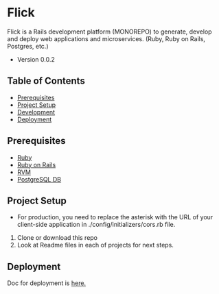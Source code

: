 # Flick

Flick is a Rails development platform (MONOREPO) to generate, develop and deploy web applications and microservices. (Ruby, Ruby on Rails, Postgres, etc.)

- Version 0.0.2

## Table of Contents

- [Prerequisites](#prerequisites)
- [Project Setup](#project-setup)
- [Development](#development)
- [Deployment](#deployment)

## Prerequisites

- [Ruby](https://www.ruby-lang.org/en/downloads/)
- [Ruby on Rails](http://guides.rubyonrails.org/getting_started.html)
- [RVM](https://rvm.io/)
- [PostgreSQL DB](https://www.postgresql.org/docs/)

## Project Setup

- For production, you need to replace the asterisk with the URL of your client-side application in ./config/initializers/cors.rb file.

1. Clone or download this repo
2. Look at Readme files in each of projects for next steps.

## Deployment

Doc for deployment is [here.](./DEPLOYMENT.md)
